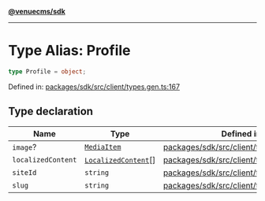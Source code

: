 [**@venuecms/sdk**](../Index.md)

***

# Type Alias: Profile

```ts
type Profile = object;
```

Defined in: [packages/sdk/src/client/types.gen.ts:167](https://github.com/venuecms/sdk/blob/9df621babf2d64de41bd45733e16986e94017e8a/packages/sdk/src/client/types.gen.ts#L167)

## Type declaration

| Name | Type | Defined in |
| ------ | ------ | ------ |
| <a id="image"></a> `image`? | [`MediaItem`](MediaItem.md) | [packages/sdk/src/client/types.gen.ts:170](https://github.com/venuecms/sdk/blob/9df621babf2d64de41bd45733e16986e94017e8a/packages/sdk/src/client/types.gen.ts#L170) |
| <a id="localizedcontent"></a> `localizedContent` | [`LocalizedContent`](LocalizedContent.md)[] | [packages/sdk/src/client/types.gen.ts:171](https://github.com/venuecms/sdk/blob/9df621babf2d64de41bd45733e16986e94017e8a/packages/sdk/src/client/types.gen.ts#L171) |
| <a id="siteid"></a> `siteId` | `string` | [packages/sdk/src/client/types.gen.ts:168](https://github.com/venuecms/sdk/blob/9df621babf2d64de41bd45733e16986e94017e8a/packages/sdk/src/client/types.gen.ts#L168) |
| <a id="slug"></a> `slug` | `string` | [packages/sdk/src/client/types.gen.ts:169](https://github.com/venuecms/sdk/blob/9df621babf2d64de41bd45733e16986e94017e8a/packages/sdk/src/client/types.gen.ts#L169) |
